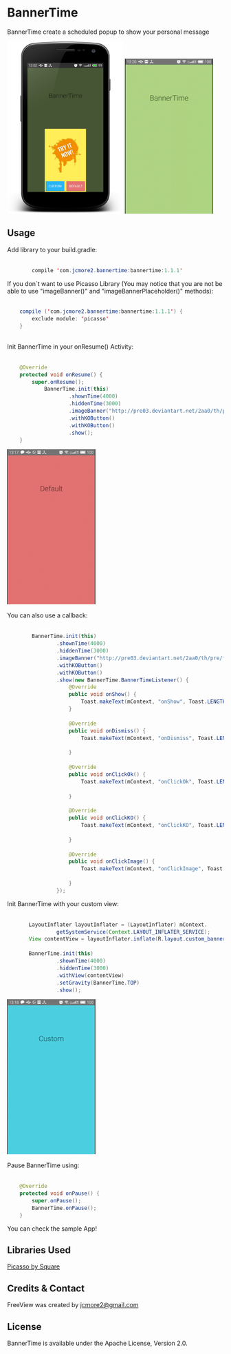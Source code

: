 BannerTime
=============

BannerTime create a scheduled popup to show your personal message

<img src='raw/sample.png' width='270' height='400' />

<img src='raw/bannertime.gif' width='205' height='360' />

Usage
-----

Add library to your build.gradle:

```java

	    compile 'com.jcmore2.bannertime:bannertime:1.1.1'

```

If you don´t want to use Picasso Library
(You may notice that you are not be able to use "imageBanner()" and "imageBannerPlaceholder()" methods):

```java

    compile ('com.jcmore2.bannertime:bannertime:1.1.1') {
        exclude module: 'picasso'
    }
    
```

Init BannerTime in your onResume() Activity:

```java

    @Override
    protected void onResume() {
        super.onResume();
            BannerTime.init(this)
                    .shownTime(4000)
                    .hiddenTime(3000)
                    .imageBanner("http://pre03.deviantart.net/2aa0/th/pre/f/2012/321/d/1/african_landscape_by_dasflon-d5l9t7c.jpg")
                    .withKOButton()
                    .withKOButton()
                    .show();
    }

```

<img src='raw/default.gif' width='205' height='360' />


You can also use a callback:

```java

        BannerTime.init(this)
                .shownTime(4000)
                .hiddenTime(3000)
                .imageBanner("http://pre03.deviantart.net/2aa0/th/pre/f/2012/321/d/1/african_landscape_by_dasflon-d5l9t7c.jpg")
                .withKOButton()
                .withKOButton()
                .show(new BannerTime.BannerTimeListener() {
                    @Override
                    public void onShow() {
                        Toast.makeText(mContext, "onShow", Toast.LENGTH_SHORT).show();
                    }

                    @Override
                    public void onDismiss() {
                        Toast.makeText(mContext, "onDismiss", Toast.LENGTH_SHORT).show();

                    }

                    @Override
                    public void onClickOk() {
                        Toast.makeText(mContext, "onClickOk", Toast.LENGTH_SHORT).show();

                    }

                    @Override
                    public void onClickKO() {
                        Toast.makeText(mContext, "onClickKO", Toast.LENGTH_SHORT).show();

                    }

                    @Override
                    public void onClickImage() {
                        Toast.makeText(mContext, "onClickImage", Toast.LENGTH_SHORT).show();

                    }
                });

```


Init BannerTime with your custom view:

```java

       LayoutInflater layoutInflater = (LayoutInflater) mContext.
                getSystemService(Context.LAYOUT_INFLATER_SERVICE);
       View contentView = layoutInflater.inflate(R.layout.custom_banner, null);

       BannerTime.init(this)
                .shownTime(4000)
                .hiddenTime(3000)
                .withView(contentView)
                .setGravity(BannerTime.TOP)
                .show();

```

<img src='raw/custom.gif' width='205' height='360' />


Pause BannerTime using:

```java

    @Override
    protected void onPause() {
        super.onPause();
        BannerTime.onPause();
    }


```


You can check the sample App!

 Libraries Used
-----------------

[Picasso by Square](http://square.github.io/picasso/)

Credits & Contact
-----------------

FreeView was created by jcmore2@gmail.com


License
-------

BannerTime is available under the Apache License, Version 2.0.
